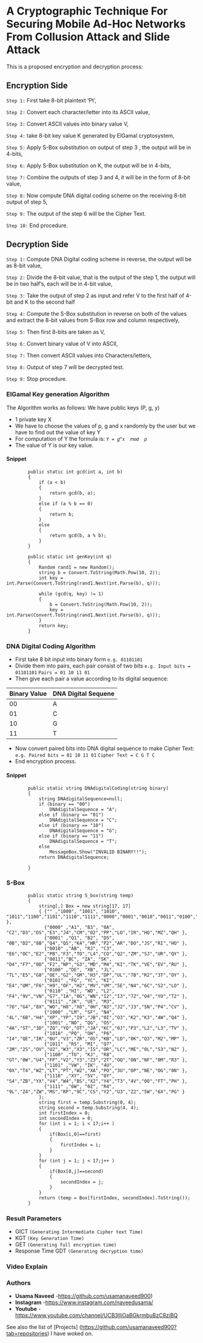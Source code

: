 # A Cryptographic Technique For Securing Mobile Ad-Hoc Networks From Collusion Attack and Slide Attack
This is a proposed encryption and decryption process:
## Encryption Side
`Step 1:` First take 8-bit plaintext ‘Pt’,

`Step 2:` Convert each character/letter into its ASCII value,

`Step 3:` Convert ASCII values into binary value V,

`Step 4:` take 8-bit key value K generated by ElGamal cryptosystem,

`Step 5:` Apply S-Box substitution on output of step 3 , the output will be in 4-bits,

`Step 6:` Apply S-Box substitution on K, the output will be in 4-bits,

`Step 7:` Combine the outputs of step 3 and 4, it will be in the form of 8-bit value,

`Step 8:` Now compute DNA digital coding scheme on the receiving 8-bit output of step 5,

`Step 9:` The output of the step 6 will be the Cipher Text.

`Step 10:` End procedure.


## Decryption Side
`Step 1:` Compute DNA Digital coding scheme in reverse, the output will be as 8-bit value,

`Step 2:` Divide the 8-bit value, that is the output of the step 1, the output will be in two half’s, each will be in 4-bit value,

`Step 3:` Take the output of step 2 as input and refer V to the first half of 4-bit and K to the second half

`Step 4:` Compute the S-Box substitution in reverse on both of the values and extract the 8-bit values from  S-Box row and column respectively,

`Step 5:` Then first 8-bits are taken as V,

`Step 6:` Convert binary value of V into ASCII,

`Step 7:` Then convert ASCII values into Characters/letters,

`Step 8:` Output of step 7 will be decrypted test.

`Step 9:` Stop procedure.

###  ElGamal Key generation Algorithm
The Algorithm works as follows:
We have public keys (P, g, y)
- 1 private key X 
- We have to choose the values of p, g and x randomly by the user but we have to find out the value of key Y
- For computation of Y the formula is:
```Y = 𝑔^𝑥  𝑚𝑜𝑑  𝑝```
- The value of Y is our key value.

#### Snippet
```
        public static int gcd(int a, int b)
        {
            if (a < b)
            {
                return gcd(b, a);
            }
            else if (a % b == 0)
            {
                return b;
            }
            else
            {
                return gcd(b, a % b);
            }
        }

        public static int genKey(int q)
        {
            Random rand1 = new Random();
            string b = Convert.ToString(Math.Pow(10, 2));
            int key = int.Parse(Convert.ToString(rand1.Next(int.Parse(b), q)));

            while (gcd(q, key) != 1)
            {
                b = Convert.ToString(Math.Pow(10, 2));
                key = int.Parse(Convert.ToString(rand1.Next(int.Parse(b), q)));
            }
            return key;
        }

```

### DNA Digital Coding Algorithm

- First take 8 bit input into binary form ```e.g. 01101101```
- Divide them into pairs, each pair consist of two bits
 ```e.g. Input bits = 01101101```
 ```Pairs = 01 10 11 01```
- Then give each pair a value according to its digital sequence:

| Binary Value  | DNA Digital Sequene |
| ------------- | ------------- |
| 00  | A  |
| 01  | C  |
| 10  | G  |
| 11  | T  |

- Now convert paired bits into DNA digital sequence to make Cipher Text:
 ```e.g. Paired bits = 01 10 11 01```
 ```Cipher Text = C G T C``` 
- End encryption process.

#### Snippet
```
        public static string DNAdigitalCoding(string binary)
        {
            string DNAdigitalSequence=null;
            if (binary == "00")
                DNAdigitalSequence = "A";
            else if (binary == "01")
                DNAdigitalSequence = "C";
            else if (binary == "10")
                DNAdigitalSequence = "G";
            else if (binary == "11")
                DNAdigitalSequence = "T";
            else
                MessageBox.Show("INVALID BINARY!!");
            return DNAdigitalSequence;

        }
```



### S-Box
```
        public static string S_box(string temp)
        {
            string[,] Box = new string[17, 17] 
            { {"" ,"1000", "1001", "1010", "1011","1100","1101","1110","1111","0000","0001","0010","0011","0100","0101","0110","0111" },
              {"0000" ,"A1", "B3", "0A", "C2","D3","DS","E3","J4","CM","O2","PP","LO","IR","HQ","MZ","QH" },
              {"0001" ,"Q1", "B2", "D5", "0B","D2","8B","Q4","QS","K4","HR","P2","AR","DO","JS","RI","HO" },
              {"0010" ,"AB", "RJ", "C3", "E6","OC","E2","PB","F3","TO","L4","CO","Q2","ZM","SJ","UR","QY" },
              {"0011","BC", "ZA", "SK", "D4","F7","0D","F2","NP","G3","MD","M4","KI","TK","VE","EV","RU" },
              {"0100" ,"DE", "XB", "JL", "TL","E5","G8","OE","G2","GM","H3","DP","UL","7B","R2","3T","OY" },
              {"0101" ,"FG", "YC", "KI", "E4","UM","F6","H9","OF","H2","MV","VM","5E","N4","6C","S2","LO" },
              {"0110" ,"HI", "WD", "L2", "F4","9V","VN","G7","IA","0G","WN","I2","I3","7Z","O4","YO","T2" },
              {"0111" ,"JK", "UE", "M3", "7O","G4","8X","WO","H8","XO","0H","N3","J2","J3","5N","P4","CV" },
              {"1000" ,"LM", "SF", "N4", "4L","6B","H4","XP","YP","I9","JB","0I","O3","K2","K3","4W","Q4" },
              {"1001" ,"NO", "QG", "O5", "4A","ST","3D","ZQ","YQ","OT","JA","KC","0J","P3","L2","L3","TV" },
              {"1010" ,"PQ", "OH", "P6", "I4","QE","IR","0U","V3","ZR","OS","KB","LD","0K","Q3","M2","MP" },
              {"1011" ,"RS", "MI", "Q7", "2M","2S","OV","U2","W3","X3","IS","OR","LC","ME","0L","S3","N2" },
              {"1100" ,"TU", "KJ", "R8", "GT","0W","U4","FP","V2","Y3","Z3","2T","OQ","ON","NF","0M","R3" },
              {"1101" ,"VW", "IK", "4U", "0X","T4","WZ","LT","PT","W2","XA","PO","3U","OP","NE","OG","0N" },
              {"1110" ,"XY", "5V", "0Y", "S4","ZB","YX","V4","W4","BS","X2","Y4","T3","4V","0O","FT","PH" },
              {"1111" ,"6W", "0Z", "R4", "9L","Z4","ZW","MS","RP","9C","CS","Y2","U3","Z2","5W","6X","PG" }
            };
            string first = temp.Substring(0, 4);
            string second = temp.Substring(4, 4);
            int firstIndex = 0;
            int secondIndex = 0;
            for (int i = 1; i < 17;i++ )
            {
                if(Box[i,0]==first)
                {
                    firstIndex = i;
                }
            }
            for (int j = 1; j < 17;j++ )
            {
                if(Box[0,j]==second)
                {
                    secondIndex = j;
                }
            }
            return (temp = Box[firstIndex, secondIndex].ToString());
        }
```

### Result Parameters
- GICT `(Generating Intermediate Cipher text Time)`
- KGT `(Key Generation Time)`
- GET `(Generating full encryption time)`
- Response Time GDT `(Generating decryption time)`

### Video Explain

### Authors

* **Usama Naveed** -https://github.com/usamanaveed900)
* **Instagram** -https://www.instagram.com/naveedusama/
* **Youtube** -https://www.youtube.com/channel/UCB3IljOaBGkrmbuBzC8ziBQ

See also the list of [Projects] (https://github.com/usamanaveed900?tab=repositories) I have woked on.


